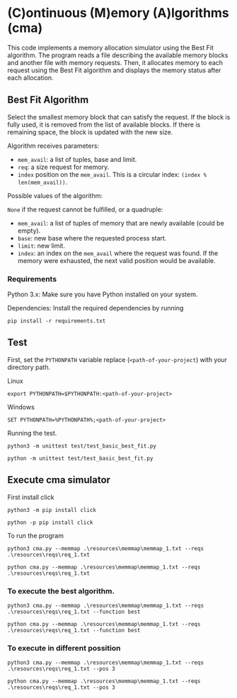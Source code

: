 # (C)ontinuous (M)emory (A)lgorithms (cma)

This code implements a memory allocation simulator using the Best Fit algorithm. The program reads a file describing the available memory blocks and another file with memory requests. Then, it allocates memory to each request using the Best Fit algorithm and displays the memory status after each allocation.

## Best Fit Algorithm
Select the smallest memory block that can satisfy the request. If the block is fully used, it is removed from the list of available blocks. If there is remaining space, the block is updated with the new size.

Algorithm receives parameters:
   * `mem_avail`: a list of tuples, base and limit.
   * `req`: a size request for memory.
   * `index` position on the `mem_avail`. This is a circular index: `(index % len(mem_avail))`.

Possible values ​​of the algorithm: 

`None` if the
request cannot be fulfilled, or a quadruple:
   * `mem_avail`: a list of tuples of memory that are newly available (could be empty).
   * `base`: new base where the requested process start.
   * `limit`: new limit.
   * `index`: an index on the `mem_avail` where the request was found. If the
     memory were exhausted, the next valid position would be available.

### Requirements
Python 3.x: Make sure you have Python installed on your system.

Dependencies: Install the required dependencies by running
```shell
pip install -r requirements.txt
```


## Test

First, set the `PYTHONPATH` variable replace (`<path-of-your-project`)
with your directory path.

Linux

```shell
export PYTHONPATH=$PYTHONPATH:<path-of-your-project>
```

Windows

```shell
SET PYTHONPATH=%PYTHONPATH%;<path-of-your-project>
```

Running the test.

```shell
python3 -m unittest test/test_basic_best_fit.py
```

```shell
python -m unittest test/test_basic_best_fit.py
```

## Execute cma simulator

First install click

```shell
python3 -m pip install click
```

```shell
python -p pip install click
```

To run the program

```shell
python3 cma.py --memmap .\resources\memmap\memmap_1.txt --reqs .\resources\reqs\req_1.txt
```

```shell
python cma.py --memmap .\resources\memmap\memmap_1.txt --reqs .\resources\reqs\req_1.txt
```


### To execute the best algorithm.

```shell
python3 cma.py --memmap .\resources\memmap\memmap_1.txt --reqs .\resources\reqs\req_1.txt --function best
```

```shell
python cma.py --memmap .\resources\memmap\memmap_1.txt --reqs .\resources\reqs\req_1.txt --function best
```


### To execute in different possition

```shell
python3 cma.py --memmap .\resources\memmap\memmap_1.txt --reqs .\resources\reqs\req_1.txt --pos 3
```

```shell
python cma.py --memmap .\resources\memmap\memmap_1.txt --reqs .\resources\reqs\req_1.txt --pos 3
```




